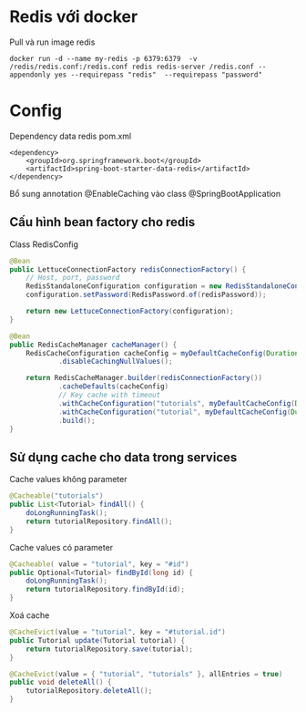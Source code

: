 # Redis với docker
Pull và run image redis
```shell
docker run -d --name my-redis -p 6379:6379  -v /redis/redis.conf:/redis.conf redis redis-server /redis.conf --appendonly yes --requirepass "redis"  --requirepass "password"
```

# Config
Dependency data redis pom.xml
```shell
<dependency>
    <groupId>org.springframework.boot</groupId>
    <artifactId>spring-boot-starter-data-redis</artifactId>
</dependency>
```

Bổ sung annotation @EnableCaching vào class @SpringBootApplication

## Cấu hình bean factory cho redis
Class RedisConfig
```java
@Bean
public LettuceConnectionFactory redisConnectionFactory() {
    // Host, port, password
    RedisStandaloneConfiguration configuration = new RedisStandaloneConfiguration(redisHost, redisPort);
    configuration.setPassword(RedisPassword.of(redisPassword));

    return new LettuceConnectionFactory(configuration);
}

@Bean
public RedisCacheManager cacheManager() {
    RedisCacheConfiguration cacheConfig = myDefaultCacheConfig(Duration.ofMinutes(10))
            .disableCachingNullValues();

    return RedisCacheManager.builder(redisConnectionFactory())
            .cacheDefaults(cacheConfig)
            // Key cache with timeout
            .withCacheConfiguration("tutorials", myDefaultCacheConfig(Duration.ofMinutes(5)))
            .withCacheConfiguration("tutorial", myDefaultCacheConfig(Duration.ofMinutes(1)))
            .build();
}
```

## Sử dụng cache cho data trong services
Cache values không parameter
```java
@Cacheable("tutorials")
public List<Tutorial> findAll() {
    doLongRunningTask();
    return tutorialRepository.findAll();
}
```

Cache values có parameter
```java
@Cacheable( value = "tutorial", key = "#id")
public Optional<Tutorial> findById(long id) {
    doLongRunningTask();
    return tutorialRepository.findById(id);
}
```

Xoá cache
```java
@CacheEvict(value = "tutorial", key = "#tutorial.id")
public Tutorial update(Tutorial tutorial) {
    return tutorialRepository.save(tutorial);
}

@CacheEvict(value = { "tutorial", "tutorials" }, allEntries = true)
public void deleteAll() {
    tutorialRepository.deleteAll();
}
```


